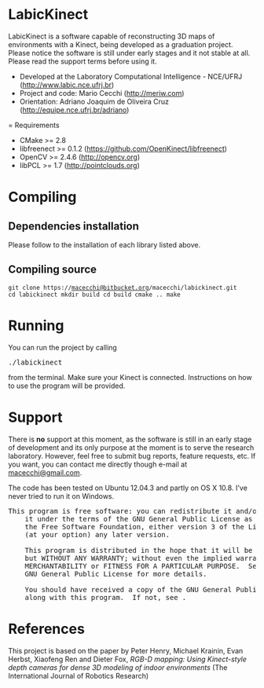 LabicKinect
=============================

LabicKinect is a software capable of reconstructing 3D maps of environments with a Kinect, being developed as a graduation project. Please notice the software is still under early stages and it not stable at all. Please read the support terms before using it.

- Developed at the Laboratory Computational Intelligence - NCE/UFRJ (http://www.labic.nce.ufrj.br)
- Project and code: Mario Cecchi (http://meriw.com)
- Orientation: Adriano Joaquim de Oliveira Cruz (http://equipe.nce.ufrj.br/adriano)

= Requirements
- CMake >= 2.8
- libfreenect >= 0.1.2 (https://github.com/OpenKinect/libfreenect)
- OpenCV >= 2.4.6 (http://opencv.org)
- libPCL >= 1.7 (http://pointclouds.org)

# Compiling
## Dependencies installation
Please follow to the installation of each library listed above.

## Compiling source
<code>git clone https://macecchi@bitbucket.org/macecchi/labickinect.git
cd labickinect
mkdir build
cd build
cmake ..
make</code>

# Running
You can run the project by calling <pre>./labickinect</pre> from the terminal. Make sure your Kinect is connected. Instructions on how to use the program will be provided.

# Support
There is **no** support at this moment, as the software is still in an early stage of development and its only purpose at the moment is to serve the research laboratory. However, feel free to submit bug reports, feature requests, etc. If you want, you can contact me directly though e-mail at macecchi@gmail.com.

The code has been tested on Ubuntu 12.04.3 and partly on OS X 10.8. I've never tried to run it on Windows.

<pre>This program is free software: you can redistribute it and/or modify
    it under the terms of the GNU General Public License as published by
    the Free Software Foundation, either version 3 of the License, or
    (at your option) any later version.

    This program is distributed in the hope that it will be useful,
    but WITHOUT ANY WARRANTY; without even the implied warranty of
    MERCHANTABILITY or FITNESS FOR A PARTICULAR PURPOSE.  See the
    GNU General Public License for more details.

    You should have received a copy of the GNU General Public License
    along with this program.  If not, see <http://www.gnu.org/licenses/>.</pre>


# References
This project is based on the paper by Peter Henry, Michael Krainin, Evan Herbst, Xiaofeng Ren and Dieter Fox, *RGB-D mapping: Using Kinect-style depth cameras for dense 3D modeling of indoor environments* (The International Journal of Robotics Research)
